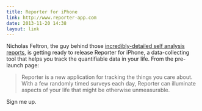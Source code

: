 ```yaml
---
title: Reporter for iPhone
link: http://www.reporter-app.com
date: 2013-11-20 14:38
layout: link
---
```

Nicholas Feltron, the guy behind those [incredibly-detailed self analysis reports](http://feltron.com/ar12_01.html), is getting ready to release Reporter for iPhone, a data-collecting tool that helps you track the quantifiable data in your life. From the pre-launch page:

> Reporter is a new application for tracking the things you care about. With a few randomly timed surveys each day, Reporter can illuminate aspects of your life that might be otherwise unmeasurable.

Sign me up.
